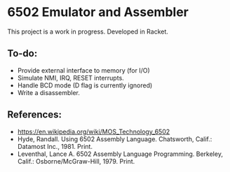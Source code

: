 6502 Emulator and Assembler
===========================

This project is a work in progress.  Developed in Racket.

To-do:
------

  * Provide external interface to memory (for I/O)
  * Simulate NMI, IRQ, RESET interrupts.
  * Handle BCD mode (D flag is currently ignored)
  * Write a disassembler.
 
References:
-----------
  * https://en.wikipedia.org/wiki/MOS_Technology_6502
  * Hyde, Randall. Using 6502 Assembly Language. Chatsworth, Calif.: Datamost Inc., 1981. Print.
  * Leventhal, Lance A. 6502 Assembly Language Programming. Berkeley, Calif.: Osborne/McGraw-Hill, 1979. Print.

  
